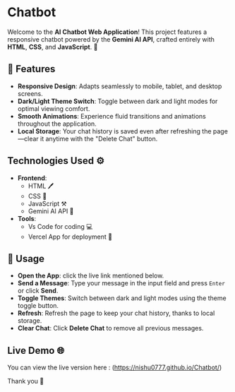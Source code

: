 # Chatbot

Welcome to the **AI Chatbot Web Application**! This project features a responsive chatbot powered by the **Gemini AI API**, crafted entirely with **HTML**, **CSS**, and **JavaScript**. 🌟

## 🚀 Features

- **Responsive Design**: Adapts seamlessly to mobile, tablet, and desktop screens.
- **Dark/Light Theme Switch**: Toggle between dark and light modes for optimal viewing comfort.
- **Smooth Animations**: Experience fluid transitions and animations throughout the application.
- **Local Storage**: Your chat history is saved even after refreshing the page—clear it anytime with the "Delete Chat" button.

## Technologies Used ⚙️

- **Frontend**: 
  - HTML 🖊
  - CSS 🎨
  - JavaScript ⚒
  - Gemini AI API 💎
- **Tools**:
  - Vs Code for coding 💻
  - Vercel App for deployment 🚀

## 📝 Usage

- **Open the App**: click the live link mentioned below.
- **Send a Message**: Type your message in the input field and press `Enter` or click **Send**.
- **Toggle Themes**: Switch between dark and light modes using the theme toggle button.
- **Refresh**: Refresh the page to keep your chat history, thanks to local storage.
- **Clear Chat**: Click **Delete Chat** to remove all previous messages.


## Live Demo 🌐


You can view the live version here :  (https://nishu0777.github.io/Chatbot/)




Thank you 👋















